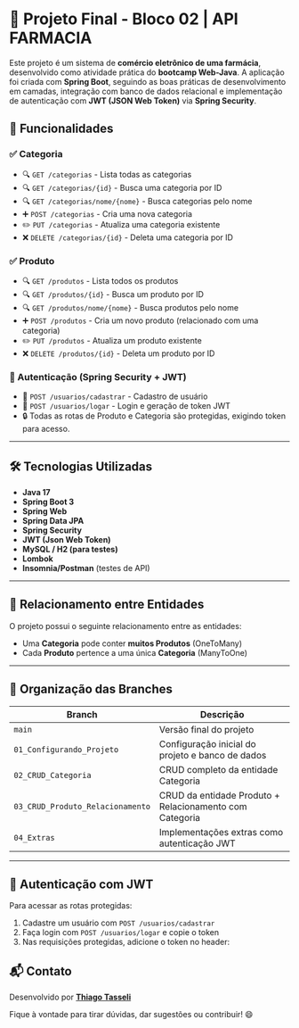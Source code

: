 # 💊 Projeto Final - Bloco 02 | API FARMACIA

Este projeto é um sistema de **comércio eletrônico de uma farmácia**, desenvolvido como atividade prática do **bootcamp Web-Java**. A aplicação foi criada com **Spring Boot**, seguindo as boas práticas de desenvolvimento em camadas, integração com banco de dados relacional e implementação de autenticação com **JWT (JSON Web Token)** via **Spring Security**.

## 🚀 Funcionalidades

### ✅ Categoria
- 🔍 `GET /categorias` - Lista todas as categorias
- 🔍 `GET /categorias/{id}` - Busca uma categoria por ID
- 🔍 `GET /categorias/nome/{nome}` - Busca categorias pelo nome
- ➕ `POST /categorias` - Cria uma nova categoria
- ✏️ `PUT /categorias` - Atualiza uma categoria existente
- ❌ `DELETE /categorias/{id}` - Deleta uma categoria por ID

### ✅ Produto
- 🔍 `GET /produtos` - Lista todos os produtos
- 🔍 `GET /produtos/{id}` - Busca um produto por ID
- 🔍 `GET /produtos/nome/{nome}` - Busca produtos pelo nome
- ➕ `POST /produtos` - Cria um novo produto (relacionado com uma categoria)
- ✏️ `PUT /produtos` - Atualiza um produto existente
- ❌ `DELETE /produtos/{id}` - Deleta um produto por ID

### 🔐 Autenticação (Spring Security + JWT)
- 👤 `POST /usuarios/cadastrar` - Cadastro de usuário
- 🔑 `POST /usuarios/logar` - Login e geração de token JWT
- 🔒 Todas as rotas de Produto e Categoria são protegidas, exigindo token para acesso.

---

## 🛠 Tecnologias Utilizadas

- **Java 17**
- **Spring Boot 3**
- **Spring Web**
- **Spring Data JPA**
- **Spring Security**
- **JWT (Json Web Token)**
- **MySQL / H2 (para testes)**
- **Lombok**
- **Insomnia/Postman** (testes de API)

---

## 🔗 Relacionamento entre Entidades

O projeto possui o seguinte relacionamento entre as entidades:

- Uma **Categoria** pode conter **muitos Produtos** (OneToMany)
- Cada **Produto** pertence a uma única **Categoria** (ManyToOne)

---

## 📁 Organização das Branches

| Branch | Descrição |
|--------|-----------|
| `main` | Versão final do projeto |
| `01_Configurando_Projeto` | Configuração inicial do projeto e banco de dados |
| `02_CRUD_Categoria` | CRUD completo da entidade Categoria |
| `03_CRUD_Produto_Relacionamento` | CRUD da entidade Produto + Relacionamento com Categoria |
| `04_Extras` | Implementações extras como autenticação JWT |

---

## 🔐 Autenticação com JWT

Para acessar as rotas protegidas:

1. Cadastre um usuário com `POST /usuarios/cadastrar`
2. Faça login com `POST /usuarios/logar` e copie o token
3. Nas requisições protegidas, adicione o token no header:

## 📬 Contato

Desenvolvido por [**Thiago Tasseli**](https://github.com/tasselii)

Fique à vontade para tirar dúvidas, dar sugestões ou contribuir! 😄
